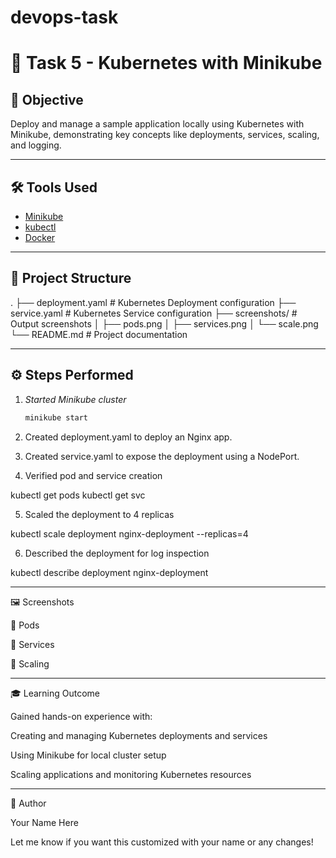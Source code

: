 # devops-task
# 🚀 Task 5 - Kubernetes with Minikube

## 📌 Objective
Deploy and manage a sample application locally using Kubernetes with Minikube, demonstrating key concepts like deployments, services, scaling, and logging.

---

## 🛠 Tools Used
- [Minikube](https://minikube.sigs.k8s.io/)
- [kubectl](https://kubernetes.io/docs/reference/kubectl/)
- [Docker](https://www.docker.com/)

---

## 📂 Project Structure

. ├── deployment.yaml       # Kubernetes Deployment configuration ├── service.yaml          # Kubernetes Service configuration ├── screenshots/          # Output screenshots │   ├── pods.png │   ├── services.png │   └── scale.png └── README.md             # Project documentation

---

## ⚙ Steps Performed

1. *Started Minikube cluster*
   ```bash
   minikube start

2. Created deployment.yaml to deploy an Nginx app.


3. Created service.yaml to expose the deployment using a NodePort.


4. Verified pod and service creation

kubectl get pods
kubectl get svc


5. Scaled the deployment to 4 replicas

kubectl scale deployment nginx-deployment --replicas=4


6. Described the deployment for log inspection

kubectl describe deployment nginx-deployment




---

🖼 Screenshots

🔹 Pods



🔹 Services



🔹 Scaling




---

🎓 Learning Outcome

Gained hands-on experience with:

Creating and managing Kubernetes deployments and services

Using Minikube for local cluster setup

Scaling applications and monitoring Kubernetes resources



---

📎 Author

Your Name Here

Let me know if you want this customized with your name or any changes!

